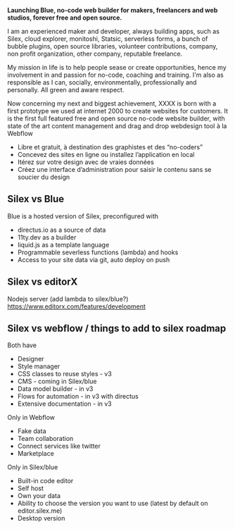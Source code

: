 **Launching Blue, no-code web builder for makers, freelancers and web studios, forever free and open source.**

I am an experienced maker and developer, always building apps, such as Silex, cloud explorer, monitoshi, Statsic, serverless forms, a bunch of bubble plugins, open source libraries, volunteer contributions, company, non profit organization, other company, reputable freelance.

My mission in life is to help people sease or create opportunities, hence my involvement in and passion for no-code, coaching and training. I'm also as responsible as I can, socially, environmentally, professionally and personally. All green and aware respect.

Now concerning my next and biggest achievement, XXXX is born with a first prototype we used at internet 2000 to create websites for customers. It is the first full featured free and open source no-code website builder, with state of the art content management and drag and drop webdesign tool à la Webflow

* Libre et gratuit, à destination des graphistes et des “no-coders”
* Concevez des sites en ligne ou installez l’application en local
* Itérez sur votre design avec de vraies données
* Créez une interface d’administration pour saisir le contenu sans se soucier du design

## Silex vs Blue

Blue is a hosted version of Silex, preconfigured with

* directus.io as a source of data
* 11ty.dev as a builder
* liquid.js as a template language
* Programmable severless functions (lambda) and hooks
* Access to your site data via git, auto deploy on push


## Silex vs editorX

Nodejs server (add lambda to silex/blue?)
https://www.editorx.com/features/development

## Silex vs webflow / things to add to silex roadmap

Both have

* Designer
* Style manager
* CSS classes to reuse styles - v3
* CMS - coming in Silex/blue
* Data model builder - in v3
* Flows for automation - in v3 with directus
* Extensive documentation - in v3

Only in Webflow

* Fake data
* Team collaboration
* Connect services like twitter
* Marketplace

Only in Silex/blue

* Built-in code editor
* Self host
* Own your data
* Ability to choose the version you want to use (latest by default on editor.silex.me)
* Desktop version
